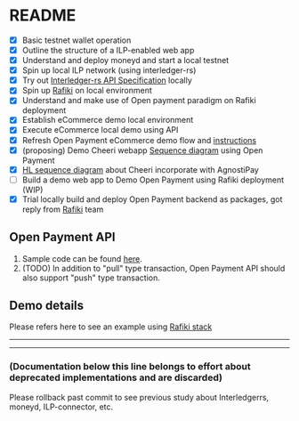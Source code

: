 # README

- [x] Basic testnet wallet operation
- [x] Outline the structure of a ILP-enabled web app
- [x] Understand and deploy moneyd and start a local testnet
- [x] Spin up local ILP network (using interledger-rs)
- [x] Try out [Interledger-rs API Specification](https://app.swaggerhub.com/apis/interledger-rs/Interledger/1.1) locally
- [x] Spin up [Rafiki](https://github.com/interledger/rafiki) on local environment
- [x] Understand and make use of Open payment paradigm on Rafiki deployment
- [x] Establish eCommerce demo local environment
- [x] Execute eCommerce local demo using API
- [x] Refresh Open Payment eCommerce demo flow and [instructions](rafiki-divao-demo/demo-playbook.md)
- [x] (proposing) Demo Cheeri webapp [Sequence diagram](rafiki-divao-demo/demo-Cheeri.md) using Open Payment
- [x] [HL sequence diagram](rafiki-divao-demo/cheeri-AP.md) about Cheeri incorporate with AgnostiPay
- [ ] Build a demo web app to Demo Open Payment using Rafiki deployment (WIP)
- [x] Trial locally build and deploy Open Payment backend as packages, got reply from [Rafiki](https://github.com/interledger/rafiki/issues/1217) team

## Open Payment API

1. Sample code can be found [here](https://github.com/interledger/rafiki/tree/main/packages/open-payments).
2. (TODO) In addition to "pull" type transaction, Open Payment API should also support "push" type transaction.

## Demo details

Please refers here to see an example using [Rafiki stack](./rafiki-divao-demo/demo-playbook.md)

---

---

### (Documentation below this line belongs to effort about deprecated implementations and are discarded)

Please rollback past commit to see previous study about Interledgerrs, moneyd, ILP-connector, etc.
